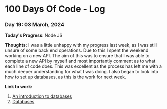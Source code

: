 # 100 Days Of Code - Log

### Day 19: 03 March, 2024 

**Today's Progress**: Node JS

**Thoughts:** I was a little unhappy with my progress last week, as I was still unsure of some back end operations. Due to this I spent the weekend working on a new API. The aim of this was to ensure that I was able to complete a new API by myself and most importantly comment as to what each line of code does. This was excellent as the process has left me with a much deeper understanding for what I was doing. I also began to look into how to set up databases, as this is the work for next week.

**Link to work:** 
1. [An introduction to databases](https://www.youtube.com/watch?v=Zc14ZkWVhhs)
2. [Databases](https://www.youtube.com/watch?v=oJNiQer8OK8)